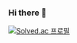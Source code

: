 ### Hi there 👋

[![Solved.ac
프로필](http://mazassumnida.wtf/api/v2/generate_badge?boj=ljb1905)](https://solved.ac/ljb1905)

<!--
**ljb1905/ljb1905** is a ✨ _special_ ✨ repository because its `README.md` (this file) appears on your GitHub profile.

Here are some ideas to get you started:

- 🔭 I’m currently working on ...
- 🌱 I’m currently learning ...
- 👯 I’m looking to collaborate on ...
- 🤔 I’m looking for help with ...
- 💬 Ask me about ...
- 📫 How to reach me: ...
- 😄 Pronouns: ...
- ⚡ Fun fact: ...
-->
